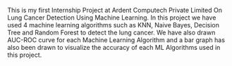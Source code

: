 This is my first Internship  Project at Ardent Computech Private Limited On Lung Cancer Detection Using Machine Learning. In this project we have used 4 machine learning algorithms such as KNN, Naive Bayes, Decision Tree and Random Forest to detect the lung cancer.
We have also drawn AUC-ROC curve for each Machine Learning Algorithm and a bar graph has also been drawn to visualize the accuracy of each ML Algorithms used in this project.
